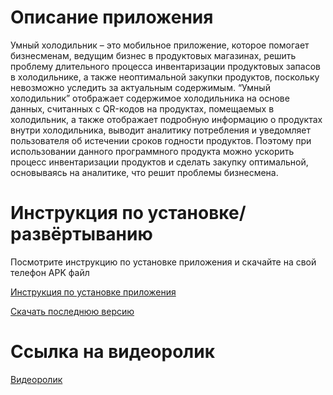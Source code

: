 # Описание приложения
Умный холодильник – это мобильное приложение, которое помогает бизнесменам, ведущим бизнес в продуктовых магазинах, решить проблему длительного процесса инвентаризации продуктовых запасов в холодильнике, а также неоптимальной закупки продуктов, поскольку невозможно уследить за актуальным содержимым. “Умный холодильник” отображает содержимое холодильника на основе данных, считанных с QR-кодов на продуктах, помещаемых в холодильник, а также отображает подробную информацию о продуктах внутри холодильника, выводит аналитику потребления и уведомляет пользователя об истечении сроков годности продуктов. Поэтому при использовании данного программного продукта можно ускорить процесс инвентаризации продуктов и сделать закупку оптимальной, основываясь на аналитике, что решит проблемы бизнесмена. 
# Инструкция по установке/развёртыванию 
Посмотрите инструкцию по установке приложения и скачайте на свой телефон APK файл

[Инструкция по установке приложения](https://vk.com/video759351043_456239020?list=ln-zk2HesKHZrhiFPvS2e)

[Скачать последнюю версию](https://github.com/AnnSv2017/Fridge/releases/latest)  
# Ссылка на видеоролик
[Видеоролик](https://vk.com/video759351043_456239018?list=ln-ZuzDoL4D5Z0hkHGerK)
